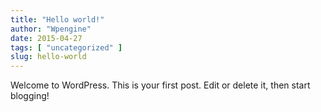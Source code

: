 ```yaml
---
title: "Hello world!"
author: "Wpengine"
date: 2015-04-27
tags: [ "uncategorized" ]
slug: hello-world
---
```

Welcome to WordPress. This is your first post. Edit or delete it, then start blogging!
